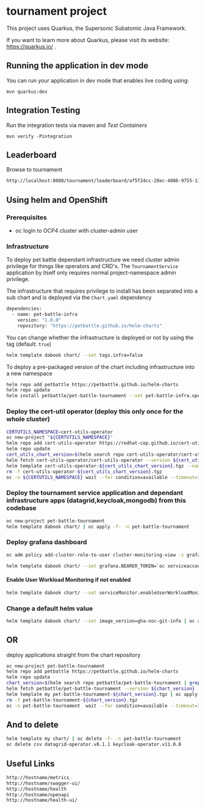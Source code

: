 # tournament project

This project uses Quarkus, the Supersonic Subatomic Java Framework.

If you want to learn more about Quarkus, please visit its website: https://quarkus.io/ .

## Running the application in dev mode

You can run your application in dev mode that enables live coding using:
```
mvn quarkus:dev
```

## Integration Testing

Run the integration tests via maven and _Test Containers_
```
mvn verify -Pintegration
```

## Leaderboard

Browse to tournament
```bash
http://localhost:8080/tournament/leaderboard/af5f24cc-20ec-4086-9755-111c8da8b526
```

## Using helm and OpenShift

### Prerequisites
- oc login to OCP4 cluster with cluster-admin user

### Infrastructure
To deploy pet battle dependant infrastructure we need cluster admin privilege for things like operators and CRD's. The `TournamentService` application by itself only requires normal project-namespace admin privilege.

The infrastructure that requires privilege to install has been separated into a sub chart and is deployed via the `Chart.yaml` dependency
```bash
dependencies:
  - name: pet-battle-infra
    version: "1.0.0"
    repository: "https://petbattle.github.io/helm-charts"
```

You can change whether the infrastructure is deployed or not by using the tag (default: `true`)
```bash
helm template dabook chart/ --set tags.infra=false
```

To deploy a pre-packaged version of the chart including infrastructure into a new namespace
```bash
helm repo add petbattle https://petbattle.github.io/helm-charts
helm repo update
helm install petbattle/pet-battle-tournament --set pet-battle-infra.operatorgroup.enabled=true --set pet-battle-infra.operatorgroup.targetNamespaces={petbattle} --namespace petbattle --create-namespace --generate-name
```

### Deploy the cert-util operator (deploy this only once for the whole cluster)
```bash
CERTUTILS_NAMESPACE=cert-utils-operator
oc new-project "${CERTUTILS_NAMESPACE}"
helm repo add cert-utils-operator https://redhat-cop.github.io/cert-utils-operator
helm repo update
cert_utils_chart_version=$(helm search repo cert-utils-operator/cert-utils-operator | grep cert-utils-operator/cert-utils-operator | awk '{print $2}')
helm fetch cert-utils-operator/cert-utils-operator --version ${cert_utils_chart_version}
helm template cert-utils-operator-${cert_utils_chart_version}.tgz --namespace cert-utils-operator | oc apply -f- -n cert-utils-operator
rm -f cert-utils-operator-${cert_utils_chart_version}.tgz
oc -n ${CERTUTILS_NAMESPACE} wait --for condition=available --timeout=120s deployment/cert-utils-operator
```

### Deploy the tournament service application and dependant infrastructure apps (datagrid,keycloak,mongodb) from this codebase
```bash
oc new-project pet-battle-tournament
helm template dabook chart/ | oc apply -f- -n pet-battle-tournament
```

### Deploy grafana dashboard
```bash
oc adm policy add-cluster-role-to-user cluster-monitoring-view -z grafana-serviceaccount

helm template dabook chart/ --set grafana.BEARER_TOKEN=`oc serviceaccounts get-token grafana-serviceaccount`| oc apply -f- -n pet-battle-tournament
```
#### Enable User Workload Monitoring if not enabled

```bash
helm template dabook chart/ --set serviceMonitor.enableUserWorkloadMonitoring=true --set grafana.BEARER_TOKEN=`oc serviceaccounts get-token grafana-serviceaccount`| oc apply -f- -n pet-battle-tournament
```

### Change a default helm value
```bash
helm template dabook chart/ --set image_version=gha-noc-git-info | oc apply -f- -n pet-battle-tournament 
```

## OR 
deploy applications straight from the chart repository
```bash
oc new-project pet-battle-tournament
helm repo add petbattle https://petbattle.github.io/helm-charts
helm repo update
chart_version=$(helm search repo petbattle/pet-battle-tournament | grep petbattle/pet-battle-tournament | awk '{print $2}')
helm fetch petbattle/pet-battle-tournament --version ${chart_version}
helm template my pet-battle-tournament-${chart_version}.tgz | oc apply -f- -n pet-battle-tournament
rm -f pet-battle-tournament-${chart_version}.tgz
oc -n pet-battle-tournament  wait --for condition=available --timeout=120s deploymentconfig/my-pet-battle-tournament
```

## And to delete
```bash
helm template my chart/ | oc delete -f- -n pet-battle-tournament
oc delete csv datagrid-operator.v8.1.1 keycloak-operator.v11.0.0
```

## Useful Links
```bash
http://hostname/metrics
http://hostname/swagger-ui/
http://hostname/health
http://hostname/openapi
http://hostname/health-ui/
```

